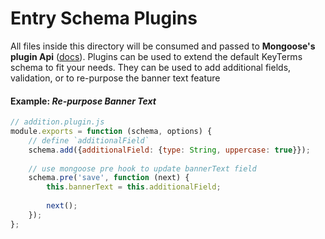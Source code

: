 # Entry Schema Plugins
All files inside this directory will be consumed and passed to **Mongoose's
plugin Api** ([docs](5ab932a594ea120fe2848e60)). Plugins can be used to extend
the default KeyTerms schema to fit your needs. They can be used to add additional
fields, validation, or to re-purpose the banner text feature

#### Example: *Re-purpose Banner Text*

```javascript
// addition.plugin.js
module.exports = function (schema, options) {
    // define `additionalField`
    schema.add({additionalField: {type: String, uppercase: true}});
    
    // use mongoose pre hook to update bannerText field
    schema.pre('save', function (next) {
    	this.bannerText = this.additionalField;
    	
    	next();
    });
};
```